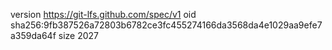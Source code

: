 version https://git-lfs.github.com/spec/v1
oid sha256:9fb387526a72803b6782ce3fc455274166da3568da4e1029aa9efe7a359da64f
size 2027
